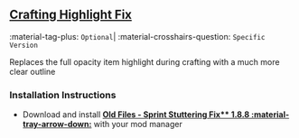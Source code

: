 ## [Crafting Highlight Fix](https://www.nexusmods.com/fallout4/mods/27479)
:material-tag-plus: `Optional`|
:material-crosshairs-question: `Specific Version` 

Replaces the full opacity item highlight during crafting with a much more clear outline


### Installation Instructions
  * Download and install **[Old Files - Sprint Stuttering Fix** 1.8.8 :material-tray-arrow-down:](https://www.nexusmods.com/fallout4/mods/47760?tab=files&file_id=196371&nmm=1)** with your mod manager